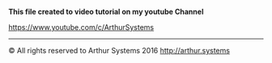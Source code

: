 **This file created to video tutorial on my youtube Channel**

https://www.youtube.com/c/ArthurSystems

-----------------------------------------------------
© All rights reserved to Arthur Systems 2016
http://arthur.systems
